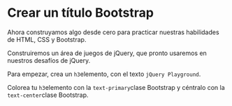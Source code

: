 
# Crear un título Bootstrap

Ahora construyamos algo desde cero para practicar nuestras habilidades de HTML, CSS y Bootstrap.

Construiremos un área de juegos de jQuery, que pronto usaremos en nuestros desafíos de jQuery.

Para empezar, crea un `h3`elemento, con el texto `jQuery Playground`.

Colorea tu `h3`elemento con la `text-primary`clase Bootstrap y céntralo con la `text-center`clase Bootstrap.